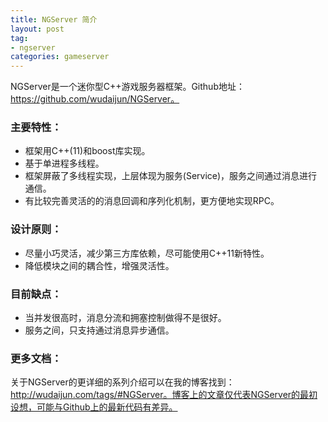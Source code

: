 ```yaml
---
title: NGServer 简介
layout: post
tag:
- ngserver
categories: gameserver
---
```


NGServer是一个迷你型C++游戏服务器框架。Github地址：https://github.com/wudaijun/NGServer。

### 主要特性：

- 框架用C++(11)和boost库实现。
- 基于单进程多线程。
- 框架屏蔽了多线程实现，上层体现为服务(Service)，服务之间通过消息进行通信。
- 有比较完善灵活的的消息回调和序列化机制，更方便地实现RPC。

<!--more-->

### 设计原则：

- 尽量小巧灵活，减少第三方库依赖，尽可能使用C++11新特性。
- 降低模块之间的耦合性，增强灵活性。

### 目前缺点：

- 当并发很高时，消息分流和拥塞控制做得不是很好。
- 服务之间，只支持通过消息异步通信。

### 更多文档：
关于NGServer的更详细的系列介绍可以在我的博客找到：http://wudaijun.com/tags/#NGServer。博客上的文章仅代表NGServer的最初设想，可能与Github上的最新代码有差异。
